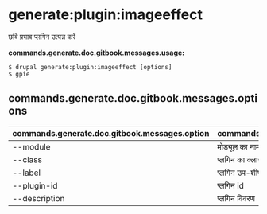 # generate:plugin:imageeffect
छवि प्रभाव प्लगिन उत्पन्न करें

**commands.generate.doc.gitbook.messages.usage:**
```
$ drupal generate:plugin:imageeffect [options]
$ gpie  
```

## commands.generate.doc.gitbook.messages.options
commands.generate.doc.gitbook.messages.option | commands.generate.doc.gitbook.messages.details
-------|-------------
--module | मोड्यूल का नाम।
--class | प्लगिन का क्लास नाम
--label | प्लगिन उप-शीर्षक
--plugin-id | प्लगिन id
--description | प्लगिन विवरण
